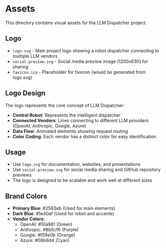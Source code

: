 # Assets

This directory contains visual assets for the LLM Dispatcher project.

## Logo

- `logo.svg` - Main project logo showing a robot dispatcher connecting to multiple LLM vendors
- `social-preview.svg` - Social media preview image (1200x630) for sharing
- `favicon.ico` - Placeholder for favicon (would be generated from logo.svg)

## Logo Design

The logo represents the core concept of LLM Dispatcher:
- **Central Robot**: Represents the intelligent dispatcher
- **Connected Vendors**: Lines connecting to different LLM providers (OpenAI, Anthropic, Google, Azure)
- **Data Flow**: Animated elements showing request routing
- **Color Coding**: Each vendor has a distinct color for easy identification

## Usage

- Use `logo.svg` for documentation, websites, and presentations
- Use `social-preview.svg` for social media sharing and GitHub repository previews
- The logo is designed to be scalable and work well at different sizes

## Brand Colors

- **Primary Blue**: #2563eb (Used for main elements)
- **Dark Blue**: #1e40af (Used for robot and accents)
- **Vendor Colors**:
  - OpenAI: #10a981 (Green)
  - Anthropic: #8b5cf6 (Purple)
  - Google: #f59e0b (Orange)
  - Azure: #06b6d4 (Cyan) 